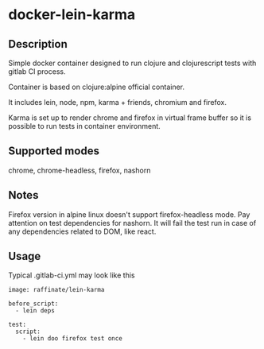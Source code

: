 # docker-lein-karma

## Description
Simple docker container designed to run clojure and clojurescript tests with gitlab CI process.

Container is based on clojure:alpine official container. 

It includes lein, node, npm, karma + friends, chromium and firefox.

Karma is set up to render chrome and firefox in virtual frame buffer so 
it is possible to run tests in container environment.

## Supported modes
chrome, chrome-headless, firefox, nashorn

## Notes
Firefox version in alpine linux doesn't support firefox-headless mode.
Pay attention on test dependencies for nashorn. 
It will fail the test run in case of any dependencies related to DOM, like react.

## Usage
Typical .gitlab-ci.yml may look like this

```
image: raffinate/lein-karma

before_script:
  - lein deps

test:
  script:
    - lein doo firefox test once
```

